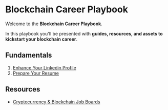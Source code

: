 # Blockchain Career Playbook

Welcome to the **Blockchain Career Playbook**.

In this playbook you'll be presented with **guides, resources, and assets to kickstart your blockchain career**.

## Fundamentals

1. [Enhance Your Linkedin Profile](https://github.com/ravinderdeol/blockchain-career-playbook/blob/master/guides/linkedin.md)
2. [Prepare Your Resume](https://github.com/ravinderdeol/blockchain-career-playbook/blob/master/guides/resume.md)

## Resources

* [Cryptocurrency & Blockchain Job Boards](https://github.com/ravinderdeol/blockchain-career-playbook/blob/master/data/job_boards.csv)
